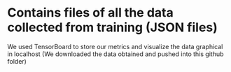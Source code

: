 # Contains files of all the data collected from training (JSON files)

We used TensorBoard to store our metrics and visualize the data graphical in localhost (We downloaded the data obtained and pushed into this github folder)


